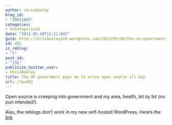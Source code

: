 ```yaml
---
author: chrisbeeley
blog_id:
- "28911803"
categories:
- Uncategorized
date: "2013-05-30T11:21:04Z"
guid: http://chrisbeeleyimh.wordpress.com/2013/05/30/the-uk-government-pays-me-to-write-open-source-all-day/
id: 402
is_reblog:
- "1"
post_id:
- "131"
publicize_twitter_user:
- ChrisBeeley
title: The UK government pays me to write open source all day
url: /?p=402
---
```


Open source is creeping into government and my area, health, bit by bit (no pun intended!).

Alas, the reblogs don’t work in my new self-hosted WordPress. Here’s the [link](http://blog.quickpeople.co.uk/2013/05/17/the-uk-government-pays-me-to-write-open-source-all-day/)